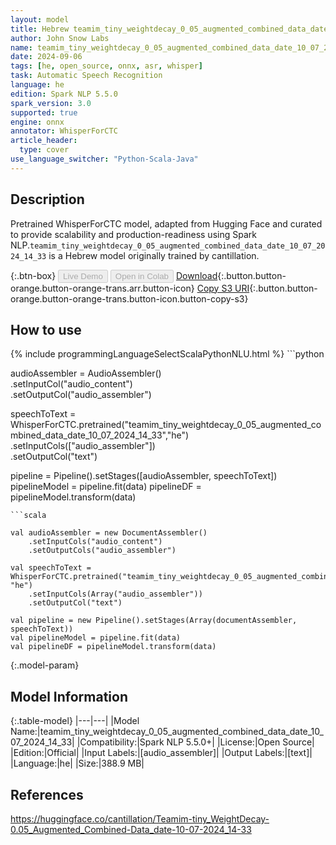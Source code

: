 ```yaml
---
layout: model
title: Hebrew teamim_tiny_weightdecay_0_05_augmented_combined_data_date_10_07_2024_14_33 WhisperForCTC from cantillation
author: John Snow Labs
name: teamim_tiny_weightdecay_0_05_augmented_combined_data_date_10_07_2024_14_33
date: 2024-09-06
tags: [he, open_source, onnx, asr, whisper]
task: Automatic Speech Recognition
language: he
edition: Spark NLP 5.5.0
spark_version: 3.0
supported: true
engine: onnx
annotator: WhisperForCTC
article_header:
  type: cover
use_language_switcher: "Python-Scala-Java"
---
```


## Description

Pretrained WhisperForCTC model, adapted from Hugging Face and curated to provide scalability and production-readiness using Spark NLP.`teamim_tiny_weightdecay_0_05_augmented_combined_data_date_10_07_2024_14_33` is a Hebrew model originally trained by cantillation.

{:.btn-box}
<button class="button button-orange" disabled>Live Demo</button>
<button class="button button-orange" disabled>Open in Colab</button>
[Download](https://s3.amazonaws.com/auxdata.johnsnowlabs.com/public/models/teamim_tiny_weightdecay_0_05_augmented_combined_data_date_10_07_2024_14_33_he_5.5.0_3.0_1725582737192.zip){:.button.button-orange.button-orange-trans.arr.button-icon}
[Copy S3 URI](s3://auxdata.johnsnowlabs.com/public/models/teamim_tiny_weightdecay_0_05_augmented_combined_data_date_10_07_2024_14_33_he_5.5.0_3.0_1725582737192.zip){:.button.button-orange.button-orange-trans.button-icon.button-copy-s3}

## How to use



<div class="tabs-box" markdown="1">
{% include programmingLanguageSelectScalaPythonNLU.html %}
```python
     
audioAssembler = AudioAssembler() \
	.setInputCol("audio_content") \
	.setOutputCol("audio_assembler")

speechToText  = WhisperForCTC.pretrained("teamim_tiny_weightdecay_0_05_augmented_combined_data_date_10_07_2024_14_33","he") \
     .setInputCols(["audio_assembler"]) \
     .setOutputCol("text")

pipeline = Pipeline().setStages([audioAssembler, speechToText])
pipelineModel = pipeline.fit(data)
pipelineDF = pipelineModel.transform(data)

```
```scala

val audioAssembler = new DocumentAssembler()
    .setInputCols("audio_content")
    .setOutputCols("audio_assembler")

val speechToText = WhisperForCTC.pretrained("teamim_tiny_weightdecay_0_05_augmented_combined_data_date_10_07_2024_14_33", "he")
    .setInputCols(Array("audio_assembler")) 
    .setOutputCol("text") 
    
val pipeline = new Pipeline().setStages(Array(documentAssembler, speechToText))
val pipelineModel = pipeline.fit(data)
val pipelineDF = pipelineModel.transform(data)

```
</div>

{:.model-param}
## Model Information

{:.table-model}
|---|---|
|Model Name:|teamim_tiny_weightdecay_0_05_augmented_combined_data_date_10_07_2024_14_33|
|Compatibility:|Spark NLP 5.5.0+|
|License:|Open Source|
|Edition:|Official|
|Input Labels:|[audio_assembler]|
|Output Labels:|[text]|
|Language:|he|
|Size:|388.9 MB|

## References

https://huggingface.co/cantillation/Teamim-tiny_WeightDecay-0.05_Augmented_Combined-Data_date-10-07-2024_14-33